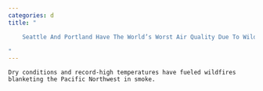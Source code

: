 ```yaml
---
categories: d
title: "

    Seattle And Portland Have The World’s Worst Air Quality Due To Wildfire Smoke

"
---
```



    Dry conditions and record-high temperatures have fueled wildfires blanketing the Pacific Northwest in smoke.

